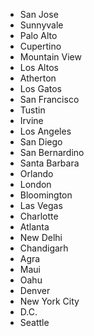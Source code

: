 * San Jose
* Sunnyvale
* Palo Alto
* Cupertino
* Mountain View
* Los Altos
* Atherton
* Los Gatos
* San Francisco
* Tustin
* Irvine
* Los Angeles
* San Diego
* San Bernardino
* Santa Barbara
* Orlando
* London
* Bloomington
* Las Vegas
* Charlotte
* Atlanta
* New Delhi
* Chandigarh
* Agra
* Maui
* Oahu
* Denver
* New York City
* D.C.
* Seattle
